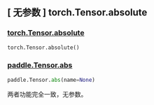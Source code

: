 ## [ 无参数 ] torch.Tensor.absolute

### [torch.Tensor.absolute](https://pytorch.org/docs/stable/generated/torch.Tensor.absolute.html#torch-tensor-absolute)

```python
torch.Tensor.absolute()
```

### [paddle.Tensor.abs](https://www.paddlepaddle.org.cn/documentation/docs/zh/develop/api/paddle/Tensor_cn.html#abs-name-none)

```python
paddle.Tensor.abs(name=None)
```

两者功能完全一致，无参数。
